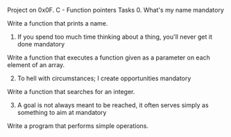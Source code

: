 Project on 0x0F. C - Function pointers
Tasks
0. What's my name
mandatory

Write a function that prints a name.

1. If you spend too much time thinking about a thing, you'll never get it done
mandatory

Write a function that executes a function given as a parameter on each element of an array.

2. To hell with circumstances; I create opportunities
mandatory

Write a function that searches for an integer.

3. A goal is not always meant to be reached, it often serves simply as something to aim at
mandatory

Write a program that performs simple operations.
